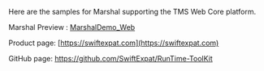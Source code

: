 Here are the samples for Marshal supporting the TMS Web Core platform.

Marshal Preview : [MarshalDemo_Web](https://swiftexpat.github.io/RunTime-ToolKit/MarshalDemo_Web/MarshalDemo.html)

Product page: [https://swiftexpat.com](https://swiftexpat.com)

GitHub page: https://github.com/SwiftExpat/RunTime-ToolKit
